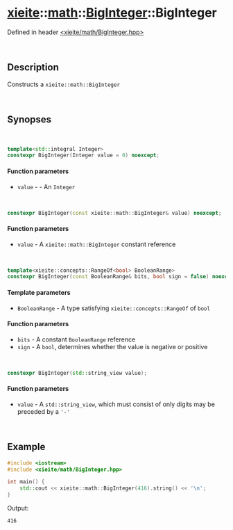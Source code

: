 # [xieite](../../xieite.md)\:\:[math](../../math.md)\:\:[BigInteger](../BigInteger.md)\:\:BigInteger
Defined in header [<xieite/math/BigInteger.hpp>](../../../include/xieite/math/BigInteger.hpp)

&nbsp;

## Description
Constructs a `xieite::math::BigInteger`

&nbsp;

## Synopses

&nbsp;

```cpp
template<std::integral Integer>
constexpr BigInteger(Integer value = 0) noexcept;
```
#### Function parameters
- `value` - - An `Integer`

&nbsp;

```cpp
constexpr BigInteger(const xieite::math::BigInteger& value) noexcept;
```
#### Function parameters
- `value` - A `xieite::math::BigInteger` constant reference

&nbsp;

```cpp
template<xieite::concepts::RangeOf<bool> BooleanRange>
constexpr BigInteger(const BooleanRange& bits, bool sign = false) noexcept;
```
#### Template parameters
- `BooleanRange` - A type satisfying `xieite::concepts::RangeOf` of `bool`
#### Function parameters
- `bits` - A constant `BooleanRange` reference
- `sign` - A `bool`, determines whether the value is negative or positive

&nbsp;

```cpp
constexpr BigInteger(std::string_view value);
```
#### Function parameters
- `value` - A `std::string_view`, which must consist of only digits may be preceded by a `'-'`

&nbsp;

## Example
```cpp
#include <iostream>
#include <xieite/math/BigInteger.hpp>

int main() {
    std::cout << xieite::math::BigInteger(416).string() << '\n';
}
```
Output:
```
416
```
